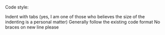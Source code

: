 Code style:

Indent with tabs (yes, I am one of those who believes the size of the indenting is a personal matter)
Generally follow the existing code format
No braces on new line please

